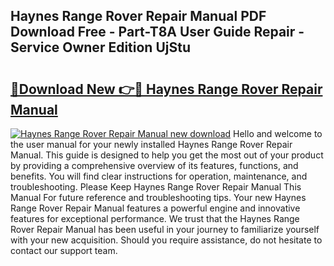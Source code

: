 ## Haynes Range Rover Repair Manual PDF Download Free - Part-T8A User Guide Repair - Service Owner Edition UjStu

# <h2><a href="http://bc64034.oget.top/?id=Haynes+Range+Rover+Repair+Manual">🔗Download New 👉🔴 Haynes Range Rover Repair Manual</a></h2>

[![Haynes Range Rover Repair Manual new download](https://i.imgur.com/5g1atiW.png)](http://bc64034.oget.top/?id=Haynes+Range+Rover+Repair+Manual)
Hello and welcome to the user manual for your newly installed Haynes Range Rover Repair Manual. This guide is designed to help you get the most out of your product by providing a comprehensive overview of its features, functions, and benefits. You will find clear instructions for operation, maintenance, and troubleshooting. Please Keep Haynes Range Rover Repair Manual This Manual For future reference and troubleshooting tips. Your new Haynes Range Rover Repair Manual features a powerful engine and innovative features for exceptional performance. We trust that the Haynes Range Rover Repair Manual has been useful in your journey to familiarize yourself with your new acquisition. Should you require assistance, do not hesitate to contact our support team.
